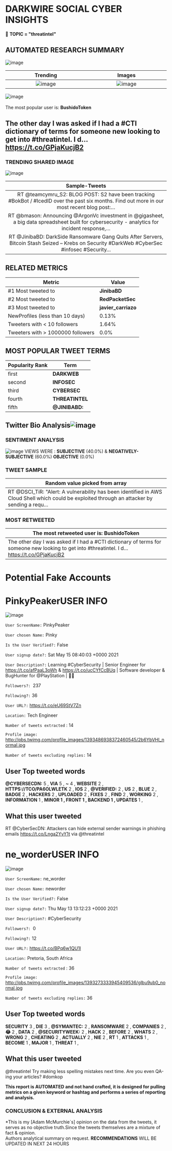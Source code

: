 # DARKWIRE SOCIAL CYBER INSIGHTS 
&#x1F34E; **TOPIC = "threatintel"**

## AUTOMATED RESEARCH SUMMARY
  ![image](darkLogo.png)   

|  Trending  |   Images | 
:-------------------------:|:-------------------------:
|  ![image](assets/threatintel/imageFile1.jpg)     <img width=200/> | ![image](assets/threatintel/imageFile2.jpg) <img width=200/> |   
 
 
![image](assets/threatintel/TWEETS.png)
<br></br>
The most popular user is: **BushidoToken**  
 

## The other day I was asked if I had a #CTI dictionary of terms for someone new looking to get into #threatintel. I d… https://t.co/GPjaKucjB2 

  




### TRENDING SHARED IMAGE

![image](assets/threatintel/twitterPostedImage.png)



|                **Sample-Tweets**        |
| :-------------: |
| RT @teamcymru_S2: BLOG POST: S2 have been tracking #BokBot / #IcedID over the past six months. Find out more in our most recent blog post:… |
| RT @bmason: Announcing @ArgonVc investment in @gigasheet, a big data spreadsheet built for cybersecurity - analytics for incident response,… |
| RT @JinibaBD: DarkSide Ransomware Gang Quits After Servers, Bitcoin Stash Seized – Krebs on Security #DarkWeb #CyberSec #infosec #Security… |

## RELATED METRICS<br>
| Metric | Value |
| ------------- | ------------- |
| #1 Most tweeted to  | **JinibaBD** |
| #2 Most tweeted to  | **RedPacketSec** |
| #3 Most tweeted to  | **javier_carriazo** |
| NewProfiles (less than 10 days) | 0.13%  |
| Tweeters with < 10 followers  | 1.64%|
| Tweeters with > 1000000 followers  | 0.0%  |



## MOST POPULAR TWEET TERMS 


| Popularity Rank  | Term |
| ------------- | ------------- |
| first  | **DARKWEB**  |
| second  | **INFOSEC**  |
| third  | **CYBERSEC** |
| fourth  | **THREATINTEL**  |
| fifth  | **@JINIBABD:**  |


## Twitter Bio Analysis![image](assets/threatintel/BIO.png)
### SENTIMENT ANALYSIS
![image](assets/threatintel/sentiment.png)
VIEWS WERE : **SUBJECTIVE**  (40.0%) & **NEGATIVELY-SUBJECTIVE** (60.0%) **OBJECTIVE** (0.0%)

### TWEET SAMPLE 
| Random value picked from array |
| ------------- |
|RT @DSCI_TiR: "Alert: A vulnerability has been identified in AWS Cloud Shell which could be exploited through an attacker by sending a requ… |

### MOST RETWEETED 

| The most retweeted user is: **BushidoToken**  |
| ------------- |
| The other day I was asked if I had a #CTI dictionary of terms for someone new looking to get into #threatintel. I d… https://t.co/GPjaKucjB2 |

# Potential Fake Accounts
 
# PinkyPeakerUSER INFO
![image](http://pbs.twimg.com/profile_images/1393486938372460545/2b6YbVHl_normal.jpg)
 
`User ScreenName:` PinkyPeaker 
 
`User chosen Name:` Pinky 
 
`Is the User Verified?:` False 
 
`User signup date?:` Sat May 15 08:40:03 +0000 2021 
 
`User Description?:` Learning #CyberSecurity | Senior Engineer for https://t.co/afPaaL3oWh & https://t.co/ucCYfCcBUq | Software developer & BugHunter for @PlayStation | 👨‍💻 
 
`Followers?: `237 
 
`Following?:` 36 
 
`User URL?:` https://t.co/eU69StV7Zn 
 
`Location:` Tech Engineer 
 
`Number of tweets extracted`  : 14 
 
`Profile image:` http://pbs.twimg.com/profile_images/1393486938372460545/2b6YbVHl_normal.jpg 
 
`Number of tweets excluding replies:` 14 
 

 

 
## User Top tweeted words 
 
**@CYBERSECDN:** 5 , **VIA** 5 , **~** 4 , **WEBSITE** 2 , **HTTPS://TCO/PA6OLWLETK** 2 , **IOS** 2 , **@VERIFIED:** 2 , **US** 2 , **BLUE** 2 , **BADGE** 2 , **HACKERS** 2 , **UPLOADED** 2 , **FIXES** 2 , **FIND** 2 , **WORKING** 2 , **INFORMATION** 1 , **__**MINOR** 1 , **FRONT** 1 , **BACKEND** 1 , **UPDATES**__** 1 , 
 
## What this user tweeted
 
RT @CyberSecDN: Attackers can hide external sender warnings in phishing emails https://t.co/Lnga2YvY1t via @threatintel
 
# ne_worderUSER INFO
![image](http://pbs.twimg.com/profile_images/1393273333945409536/glbu9ub0_normal.jpg)
 
`User ScreenName:` ne_worder 
 
`User chosen Name:` neworder 
 
`Is the User Verified?:` False 
 
`User signup date?:` Thu May 13 13:12:23 +0000 2021 
 
`User Description?:` #CyberSecurity 
 
`Followers?: `0 
 
`Following?:` 12 
 
`User URL?:` https://t.co/BPq6w1QU1I 
 
`Location:` Pretoria, South Africa 
 
`Number of tweets extracted`  : 36 
 
`Profile image:` http://pbs.twimg.com/profile_images/1393273333945409536/glbu9ub0_normal.jpg 
 
`Number of tweets excluding replies:` 36 
 

 

 
## User Top tweeted words 
 
**SECURITY** 3 , **DIE** 3 , **@SYMANTEC:** 2 , **RANSOMWARE** 2 , **COMPANIES** 2 , **😂** 2 , **DATA** 2 , **@SECURITYWEEK:** 2 , **HACK** 2 , **BEFORE** 2 , **WHATS** 2 , **WRONG** 2 , **CHEATING** 2 , **ACTUALLY** 2 , **NIE** 2 , **RT** 1 , **ATTACKS** 1 , **BECOME** 1 , **MAJOR** 1 , **THREAT** 1 , 
 
## What this user tweeted
 
@threatintel Try making less spelling mistakes next time. Are you even QA-ing your articles? #domkop
 

<b> This report is AUTOMATED and not hand crafted, it is designed for pulling metrics on a given keyword or hashtag and performs a series of reporting and analysis.</b>  
### CONCLUSION & EXTERNAL ANALYSIS

*This is my [Adam McMurchie`s] opinion on the data from the tweets, it serves as no objective truth.Since the tweets themselves are a mixture of fact & opinion.<br>
Authors analytical summary on request.
**RECOMMENDATIONS** WILL BE UPDATED IN NEXT  24 HOURS <br>